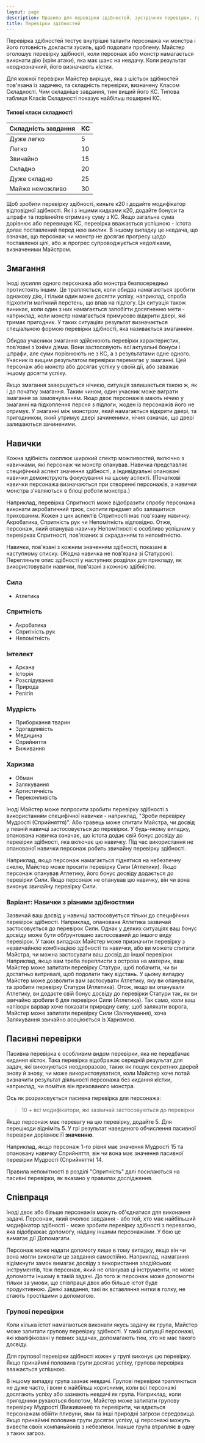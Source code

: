 ```yaml
---
layout: page
description: Правила для перевірки здібностей, зустрічних перевірок, групових та пасивних перевірок
title: Перевірки здібностей
---
```


Перевірка здібностей тестує внутрішні таланти персонажа чи монстра і його готовність докласти зусиль, щоб подолати проблему. Майстер оголошує перевірку здібності, коли персонаж або монстр намагається виконати дію (крім атаки), яка має шанс на невдачу. Коли результат неоднозначний, його визначають кістки.

Для кожної перевірки Майстер вирішує, яка з шістьох здібностей пов'язана із задачею, та складність перевірки, визначену Класом Складності. Чим складніше завдання, тим вищий його КС. Типова таблиця Класів Складності показує найбільш поширені КС.

#### Типові класи складності

| Складність завдання | КС |
| ------------------- | -- |
| Дуже легко          | 5  |
| Легко               | 10 |
| Звичайно            | 15 |
| Складно             | 20 |
| Дуже складно        | 25 |
| Майже неможливо     | 30 |

Щоб зробити перевірку здібності, киньте к20 і додайте модифікатор відповідної здібності. Як і з іншими кидками к20, додайте бонуси та штрафи та порівняйте отриману суму з КС. Якщо загальна сума дорівнює або перевищує КС, перевірка вважається успішною - істота долає поставлений перед нею виклик. В іншому випадку це невдача, що означає, що персонаж чи монстр не досягає прогресу щодо поставленої цілі, або ж прогрес супроводжується недоліками, визначеними Майстром.

## Змагання
Іноді зусилля одного персонажа або монстра безпосередньо протистоять іншим. Це трапляється, коли обидва намагаються зробити однакову дію, і тільки один може досягти успіху, наприклад, спроба підхопити магічний перстень, що впав на підлогу. Ця ситуація також виникає, коли один з них намагається запобігти досягненню мети - наприклад, коли монстр намагається примусово відкрити двері, які тримає пригодник. У таких ситуаціях результат визначається спеціальною формою перевірки здібності, яка називається змаганням.

Обидва учасники змагання здійснюють перевірки характеристик, пов’язані з їхніми діями. Вони застосовують всі актуальні бонуси і штрафи, але суми порівнюють не з КС, а з результатами одне одного. Учасник із вищим результатом перевірки перемагає у змаганні. Цей персонаж або монстр або досягає успіху у своїй дії, або заважає іншому досягти успіху.

Якщо змагання завершується нічиєю, ситуація залишається такою ж, як і до початку змагання. Таким чином, один учасник може виграти змагання за замовчуванням. Якщо двоє персонажів мають нічию у змаганні на підхоплення персня з підлоги, жоден із персонажів його не отримує. У змаганні між монстром, який намагається відкрити двері, та пригодником, який утримує двері зачиненими, нічия означає, що двері залишаються зачиненими.

## Навички
Кожна здібність охоплює широкий спектр можливостей, включно з навичками, які персонаж чи монстр опанував. Навичка представляє специфічний аспект значення здібності, а індивідуальні опановані навички демонструють фокусування на цьому аспекті. (Початкові навички персонажа визначаються при створенні персонажів, а навички монстра з'являються в блоці роботи монстра.)

Наприклад, перевірка Спритності може відобразити спробу персонажа виконати акробатичний трюк, схопити предмет або залишитися прихованим. Кожен з цих аспектів Спритності має пов'язану навичку: Акробатика, Спритність рук чи Непомітність відповідно. Отже, персонаж, який опанував навичку Непомітності є особливо успішним у перевірках Спритності, пов'язаних зі скраданням та непомітністю.

Навички, пов'язані з кожним значенням здібності, показані в наступному списку. (Жодна навичка не пов'язана зі Статурою). Перегляньте опис здібності у наступних розділах для прикладу, як використовувати навички, пов'язані з кожною здібністю.

### Сила
* Атлетика

### Спритність
* Акробатика
* Спритність рук
* Непомітність

### Інтелект
* Аркана
* Історія
* Розслідування
* Природа
* Релігія

### Мудрість
* Приборкання тварин
* Здогадливість
* Медицина
* Сприйняття
* Виживання

### Харизма
* Обман
* Залякування
* Артистичність
* Переконливість

Іноді Майстер може попросити зробити перевірку здібності з використанням специфічної навички - наприклад, "Зроби перевірку Мудрості (Сприйняття)". Або гравець може спитати Майстра, чи досвід у певній навичці застосовується до перевірки. У будь-якому випадку, опанована навичка означає, що істота додає свій бонус досвіду до перевірки здібності, яка включає цю навичку. Під час використання не опанованої навички персонаж робить звичайну перевірку здібності.

Наприклад, якщо персонаж намагається піднятися на небезпечну скелю, Майстер може просити перевірку Сили (Атлетики). Якщо персонаж опанував Атлетику, його бонус досвіду додається до перевірки Сили. Якщо персонаж не опанував цю навичку, він чи вона виконує звичайну перевірку Сили.

### Варіант: Навички з різними здібностями
Зазвичай ваш досвід у навичці застосовується тільки до специфічних перевірок здібності. Наприклад, опанована Атлетика зазвичай застосовується до перевірок Сили. Однак у деяких ситуаціях ваш бонус досвіду може бути обґрунтовано застосований до іншого виду перевірок. У таких випадках Майстер може призначити перевірку з незвичайною комбінацією здібності та навички, або ви можете спитати Майстра, чи можна застосувати ваш досвід до іншої перевірки. Наприклад, якщо вам треба переплисти з острова на материк, ваш Майстер може запитати перевірку Статури, щоб побачити, чи ви достатньо витривалі, щоб подолати таку відстань. У цьому випадку Майстер може дозволити вам застосувати Атлетику, яку ви опанували, та зробити перевірку Статури (Атлетика). Отож, якщо ви опанували Атлетику, ви додаєте свій бонус досвіду до перевірки Статури так, як ви звичайно зробили б для перевірки Сили (Атлетика). Так само, коли ваш напіворк варвар хоче показати природну силу, щоб залякати ворога, Майстер може запитати перевірку Сили (Залякування), хоча Залякування звичайно асоціюється із Харизмою.

## Пасивні перевірки
Пасивна перевірка є особливим видом перевірки, яка не передбачає кидання кісток. Така перевірка відображає середній результат для задач, які виконуються неодноразово, таких як пошук секретних дверей знову й знову, чи може використовуватися, коли Майстер хоче потай визначити результат діяльності персонажа без кидання кістки, наприклад, чи помітив він прихованого монстра.

Ось як розраховується пасивна перевірка для персонажа:

> 10 + всі модифікатори, які зазвичай застосовуються до перевірки

 Якщо персонаж має перевагу на цю перевірку, додайте 5. Для перешкоди відніміть 5. У грі результат наведеного обчислення пасивної перевірки дорівнює її **значенню**.

Наприклад, якщо персонаж 1-го рівня має значення Мудрості 15 та опановану навичку Сприйняття, він чи вона має значення пасивної перевірки Мудрості (Сприйняття) 14.

Правила непомітності в розділі "Спритність" далі посилаються на пасивні перевірки, як вказано у правилах дослідження.

## Співпраця
Іноді двоє або більше персонажів можуть об'єднатися для виконання задачі. Персонаж, який очолює завдання - або той, хто має найбільший модифікатор здібності - може зробити перевірку здібності з перевагою, яка відображає допомогу, надану іншими персонажами. У бою це вимагає дії Допомагати.

Персонаж може надати допомогу лише в тому випадку, якщо він чи вона могли виконати це завдання самостійно. Наприклад, намагання відімкнути замок вимагає досвіду з використання злодійських інструментів, тож персонаж, який не опанував ці інструменти, не може допомогти іншому в такій задачі. До того ж персонаж може допомогти тільки за умови, що співпраця двох або більше істот буде продуктивною. Деякі завдання, такі як вставляння нитки в голку, не стають простішими з допомогою.

### Групові перевірки
Коли кілька істот намагаються виконати якусь задачу як група, Майстер може запитати групову перевірку здібності. У такій ситуації персонажі, які кваліфіковані у певних задачах, допомагають тим, хто не має такого досвіду.

Для групової перевірки здібності кожен у групі виконує цю перевірку. Якщо принаймні половина групи досягає успіху, групова перевірка вважається успішною.

В іншому випадку група зазнає невдачі. Групові перевірки трапляються не дуже часто, і вони є найбільш корисними, коли всі персонажі досягають успіху або зазнають невдачі як група. Наприклад, коли пригодники рухаються болотом, Майстер може запитати групову перевірку Мудрості (Виживання) та перевірити, чи вдається персонажам обійти пливуни, ями та інші природні загрози середовища. Якщо принаймні половина групи досягає успіху, ці персонажі можуть вивести своїх компаньйонів з небезпеки. Інакше група втрапляє в одну з таких загроз.
